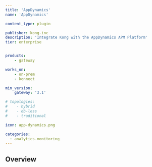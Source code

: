 ```yaml
---
title: 'AppDynamics'
name: 'AppDynamics'

content_type: plugin

publisher: kong-inc
description: 'Integrate Kong with the AppDynamics APM Platform'
tier: enterprise


products:
    - gateway

works_on:
    - on-prem
    - konnect

min_version:
    gateway: '3.1'

# topologies:
#    - hybrid
#    - db-less
#    - traditional

icon: app-dynamics.png

categories:
  - analytics-monitoring
---
```


## Overview
